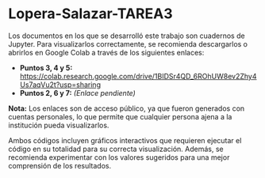 # Lopera-Salazar-TAREA3

Los documentos en los que se desarrolló este trabajo son cuadernos de Jupyter. Para visualizarlos correctamente, se recomienda descargarlos o abrirlos en Google Colab a través de los siguientes enlaces:  

- **Puntos 3, 4 y 5:** https://colab.research.google.com/drive/1BIDSr4QD_6ROhUW8ev2Zhy4Us7aqVu2t?usp=sharing  
- **Puntos 2, 6 y 7:** *(Enlace pendiente)*  

**Nota:** Los enlaces son de acceso público, ya que fueron generados con cuentas personales, lo que permite que cualquier persona ajena a la institución pueda visualizarlos.  

Ambos códigos incluyen gráficos interactivos que requieren ejecutar el código en su totalidad para su correcta visualización. Además, se recomienda experimentar con los valores sugeridos para una mejor comprensión de los resultados.
